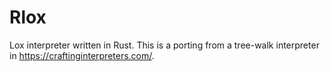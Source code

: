 # Rlox
Lox interpreter written in Rust. This is a porting from a tree-walk interpreter in <https://craftinginterpreters.com/>.

